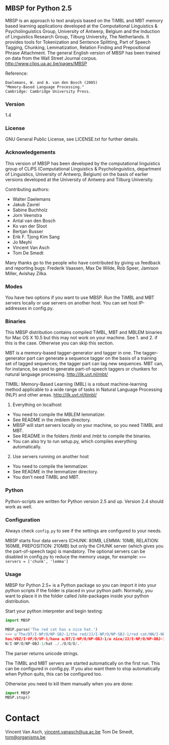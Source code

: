 ## MBSP for Python 2.5

MBSP is an approach to text analysis based on the TiMBL and MBT memory based learning applications developed at the Computational Linguistics & Psycholinguistics Group, University of Antwerp, Belgium and the Induction of Linguistics Research Group, Tilburg University, The Netherlands. It provides tools for Tokenization and Sentence Splitting, Part of Speech Tagging, Chunking, Lemmatization, Relation Finding and Prepositional Phrase Attachment. The general English version of MBSP has been trained on data from the Wall Street Journal corpus.
http://www.clips.ua.ac.be/pages/MBSP

Reference:
```
Daelemans, W. and A. van den Bosch (2005)
"Memory-Based Language Processing."
Cambridge: Cambridge University Press.
```

### Version

1.4

### License

GNU General Public License, see LICENSE.txt for further details.

### Acknowledgements

This version of MBSP has been developed by the computational linguistics group of CLiPS (Computational Linguistics & Psycholinguistics, department of Linguistics, University of Antwerp, Belgium) on the basis of earlier versions developed at the University of Antwerp and Tilburg University.

Contributing authors:
- Walter Daelemans
- Jakub Zavrel
- Sabine Buchholz
- Jorn Veenstra
- Antal van den Bosch
- Ko van der Sloot
- Bertjan Busser
- Erik F. Tjong Kim Sang
- Jo Meyhi
- Vincent Van Asch
- Tom De Smedt

Many thanks go to the people who have contributed by giving us feedback and reporting bugs:
Frederik Vaassen, Max De Wilde, Rob Speer, Jamison Miller, Avishay Zilka.

### Modes

You have two options if you want to use MBSP.
Run the TiMBL and MBT servers locally or use servers on another host.
You can set host IP-addresses in config.py.

### Binaries

This MBSP distribution contains compiled TiMBL, MBT and MBLEM binaries for Mac OS X 10.5 but this may not work on your machine.
See 1. and 2. if this is the case.
Otherwise you can skip this section.

MBT is a memory-based tagger-generator and tagger in one. The tagger-generator part can generate a sequence tagger on the basis of a training set of tagged sequences; the tagger part can tag new sequences. MBT can, for instance, be used to generate part-of-speech taggers or chunkers for natural language processing.
http://ilk.uvt.nl/mbt/

TIMBL: Memory-Based Learning (MBL) is a robust machine-learning method applicable to a wide range of tasks in Natural Language Processing (NLP) and other areas.
http://ilk.uvt.nl/timbl/

1. Everything on localhost
- You need to compile the MBLEM lemmatizer.
- See README in the /mblem directory.
- MBSP will start servers locally on your machine, so you need TiMBL and MBT.
- See README in the folders /timbl and /mbt to compile the binaries.
- You can also try to run setup.py, which compiles everything automatically.

2. Use servers running on another host
- You need to compile the lemmatizer.
- See README in the lemmatizer directory.
- You don't need TiMBL and MBT.

### Python

Python-scripts are written for Python version 2.5 and up.
Version 2.4 should work as well.

### Configuration

Always check `config.py` to see if the settings are configured to your needs.

MBSP starts four data servers (CHUNK: 80MB, LEMMA: 10MB, RELATION: 160MB, PREPOSITION: 210MB) but only the CHUNK server (which gives you the part-of-speech tags) is mandatory. The optional servers can be disabled in config.py to reduce the memory usage, for example:
`>>> servers = ['chunk', 'lemma']`

### Usage

MBSP for Python 2.5+ is a Python package so you can import it into your python scripts if the folder is placed in your python path. Normally, you want to place it in the folder called /site-packages inside your python distribution.

Start your python interpreter and begin testing:
```python
import MBSP

MBSP.parse('The red cat has a nice hat.')
>>> u'The/DT/I-NP/O/NP-SBJ-1/the red/JJ/I-NP/O/NP-SBJ-1/red cat/NN/I-NP/O/NP-SBJ-1/cat
has/VBZ/I-VP/O/VP-1/have a/DT/I-NP/O/NP-OBJ-1/a nice/JJ/I-NP/O/NP-OBJ-1/nice hat/N
N/I-NP/O/NP-OBJ-1/hat ././O/O/O/.'
```

The parser returns unicode strings.

The TiMBL and MBT servers are started automatically on the first run. This can be configured in config.py.
If you also want them to stop automatically when Python quits, this can be configured too.

Otherwise you need to kill them manually when you are done:
```python
import MBSP
MBSP.stop()
```

# Contact

Vincent Van Asch, vincent.vanasch@ua.ac.be
Tom De Smedt, tom@organisms.be
